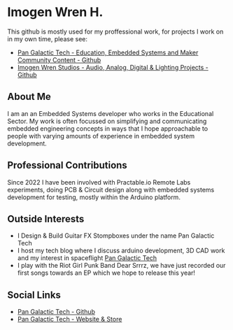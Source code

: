 # Imogen Wren H.

This github is mostly used for my proffessional work, for projects I work on in my own time, please see:
- [Pan Galactic Tech - Education, Embedded Systems and Maker Community Content - Github](https://github.com/PanGalacticTech)
- [Imogen Wren Studios - Audio, Analog, Digital & Lighting Projects - Github](https://github.com/imogen-wren-studios)

## About Me
I am an an Embedded Systems developer who works in the Educational Sector. My work is often focussed on simplifying and communicating embedded engineering concepts in ways that I hope approachable to people with varying amounts of experience in embedded system development.


## Professional Contributions
Since 2022 I have been involved with Practable.io Remote Labs experiments, doing PCB & Circuit design along with embedded systems development for testing, mostly within the Arduino platform. 

## Outside Interests
- I Design & Build Guitar FX Stompboxes under the name Pan Galactic Tech
- I host my tech blog where I discuss arduino development, 3D CAD work and my interest in spaceflight [Pan Galactic Tech](https://PanGalacticTech.com)
- I play with the Riot Girl Punk Band Dear Srrrz, we have just recorded our first songs towards an EP which we hope to release this year!

## Social Links
- [Pan Galactic Tech - Github](https://github.com/PanGalacticTech)
- [Pan Galactic Tech - Website & Store](https://PanGalacticTech.com)
